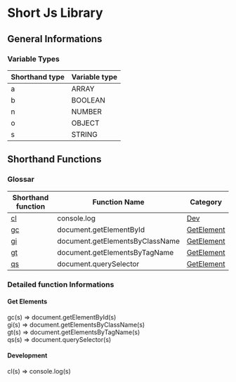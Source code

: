 # Short Js Library


## General Informations
### Variable Types
|Shorthand type|Variable type|
|---|---|
|a|ARRAY|
|b|BOOLEAN|
|n|NUMBER|
|o|OBJECT|
|s|STRING|


## Shorthand Functions
### Glossar

|Shorthand function|Function Name|Category|
|---|---|---|
|[cl](#cl)|console.log|[Dev](#dev-c)|
|[gc](#gc)|document.getElementById|[GetElement](#get-c)|
|[gi](#gi)|document.getElementsByClassName|[GetElement](#get-c)|
|[gt](#gt)|document.getElementsByTagName|[GetElement](#get-c)|
|[qs](#qs)|document.querySelector|[GetElement](#get-c)|

### Detailed function Informations

#### <a name="get-c"></a> Get Elements
<a name="gc">gc(s)</a> => document.getElementById(s)<br/>
<a name="gi">gi(s)</a> => document.getElementsByClassName(s)<br/>
<a name="gt">gt(s)</a> => document.getElementsByTagName(s)<br/>
<a name="qs">qs(s)</a> => document.querySelector(s)<br/>

#### <a name="dev-c"></a> Development
<a name="cl"></a>cl(s) => console.log(s)
